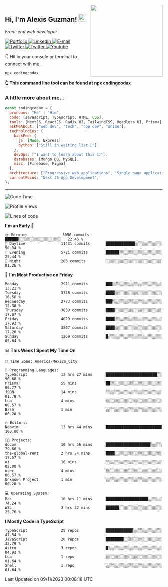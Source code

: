 <img align='right' src="https://media.giphy.com/media/M9gbBd9nbDrOTu1Mqx/giphy.gif" width="230">
<h2>Hi, I'm Alexis Guzman! <img src="https://media.giphy.com/media/hvRJCLFzcasrR4ia7z/giphy.gif" width="25px"></h2>
<p><em>Front-end web developer</em></p>

<p>
  <a href='https://www.codingcodax.dev' target='_blank'>
    <img alt='Portfolio' src='https://img.shields.io/badge/Portfolio-black?logo=vercel&style=flat-square'>
  </a>
  <a href='https://linkedin.com/in/codingcodax' target='_blank'>
    <img alt='LinkedIn' src='https://img.shields.io/badge/LinkedIn-black?logo=LinkedIn&style=flat-square'>
  </a>
  <a href='mailto:codingcodax@gmail.com' target='_blank'>
    <img alt='E-mail' src='https://img.shields.io/badge/Email-black?logo=Gmail&style=flat-square'>
  </a>
  <a href='https://twitter.com/codingcodax' target='_blank'>
    <img alt='Twitter' src='https://img.shields.io/badge/Twitter-black?logo=Twitter&style=flat-square'>
  </a>
  <a href='https://www.instagram.com/codingcodax' target='_blank'>
    <img alt='Twitter' src='https://img.shields.io/badge/Instagram-black?logo=Instagram&style=flat-square'>
  </a>
  <a href='https://www.youtube.com/@codingcodax' target='_blank'>
    <img alt='Youtube' src='https://img.shields.io/badge/YouTube-black?logo=Youtube&style=flat-square'>
  </a>
</p>

👇 Hit in your console or terminal to connect with me.

```bash
npx codingcodax
```
**👆 This command line tool can be found at [npx codingcodax](https://github.com/codingcodax/npx-codingcodax)**

<h3>A little more about me...</h3>

```javascript
const codingcodax = {
  pronouns: "He" | "Him",
  code: [Javascript, Typescript, HTML, CSS],
  tools: [NextJS, ReactJS, Radix UI, TailwindCSS, Headless UI, Prisma],
  askMeAbout: ["web dev", "tech", "app dev", "anime"],
  technologies: {
    backEnd: {
      js: [Node, Express],
      python: ["Still in waiting list 🥲"]
    },
    devOps: ["I want to learn about this 😊"],
    databases: [Mongo DB, MySQL],
    misc: [Firebase, Figma]
  },
  architecture: ["Progressive web applications", "Single page applications"],
  currentFocus: "Next JS App Development",
};
```

---

<!--START_SECTION:waka-->
![Code Time](http://img.shields.io/badge/Code%20Time-1%2C921%20hrs%2049%20mins-blue)

![Profile Views](http://img.shields.io/badge/Profile%20Views-0-blue)

![Lines of code](https://img.shields.io/badge/From%20Hello%20World%20I%27ve%20Written-9.3%20million%20lines%20of%20code-blue)

**I'm an Early 🐤** 

```text
🌞 Morning                5050 commits        ██████░░░░░░░░░░░░░░░░░░░   22.46 % 
🌆 Daytime                11431 commits       █████████████░░░░░░░░░░░░   50.84 % 
🌃 Evening                5721 commits        ██████░░░░░░░░░░░░░░░░░░░   25.44 % 
🌙 Night                  283 commits         ░░░░░░░░░░░░░░░░░░░░░░░░░   01.26 % 
```
📅 **I'm Most Productive on Friday** 

```text
Monday                   2971 commits        ███░░░░░░░░░░░░░░░░░░░░░░   13.21 % 
Tuesday                  3728 commits        ████░░░░░░░░░░░░░░░░░░░░░   16.58 % 
Wednesday                2783 commits        ███░░░░░░░░░░░░░░░░░░░░░░   12.38 % 
Thursday                 3838 commits        ████░░░░░░░░░░░░░░░░░░░░░   17.07 % 
Friday                   4029 commits        ████░░░░░░░░░░░░░░░░░░░░░   17.92 % 
Saturday                 3867 commits        ████░░░░░░░░░░░░░░░░░░░░░   17.20 % 
Sunday                   1269 commits        █░░░░░░░░░░░░░░░░░░░░░░░░   05.64 % 
```


📊 **This Week I Spent My Time On** 

```text
🕑︎ Time Zone: America/Mexico_City

💬 Programming Languages: 
TypeScript               12 hrs 27 mins      ███████████████████████░░   90.68 % 
Prisma                   55 mins             ██░░░░░░░░░░░░░░░░░░░░░░░   06.77 % 
JSON                     14 mins             ░░░░░░░░░░░░░░░░░░░░░░░░░   01.78 % 
Lua                      4 mins              ░░░░░░░░░░░░░░░░░░░░░░░░░   00.57 % 
Bash                     1 min               ░░░░░░░░░░░░░░░░░░░░░░░░░   00.20 % 

🔥 Editors: 
Neovim                   13 hrs 44 mins      █████████████████████████   100.00 % 

🐱‍💻 Projects: 
docom                    10 hrs 56 mins      ████████████████████░░░░░   79.66 % 
the-global-rent          2 hrs 24 mins       ████░░░░░░░░░░░░░░░░░░░░░   17.57 % 
ui                       16 mins             ░░░░░░░░░░░░░░░░░░░░░░░░░   02.00 % 
user                     4 mins              ░░░░░░░░░░░░░░░░░░░░░░░░░   00.57 % 
Unknown Project          1 min               ░░░░░░░░░░░░░░░░░░░░░░░░░   00.20 % 

💻 Operating System: 
Mac                      10 hrs 11 mins      ███████████████████░░░░░░   74.24 % 
WSL                      3 hrs 32 mins       ██████░░░░░░░░░░░░░░░░░░░   25.76 % 
```

**I Mostly Code in TypeScript** 

```text
TypeScript               29 repos            ████████████░░░░░░░░░░░░░   47.54 % 
JavaScript               20 repos            ████████░░░░░░░░░░░░░░░░░   32.79 % 
Astro                    3 repos             █░░░░░░░░░░░░░░░░░░░░░░░░   04.92 % 
Lua                      1 repo              ░░░░░░░░░░░░░░░░░░░░░░░░░   01.64 % 
Shell                    1 repo              ░░░░░░░░░░░░░░░░░░░░░░░░░   01.64 % 
```




 Last Updated on 09/11/2023 00:08:18 UTC
<!--END_SECTION:waka-->

